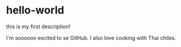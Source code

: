 # hello-world
this is my first description!

I'm soooooo excited to se GitHub. I also love cooking with Thai chiles.
